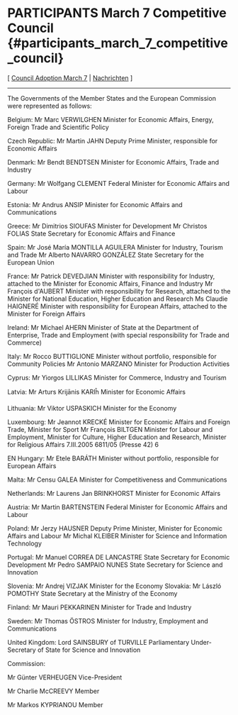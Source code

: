 # PARTICIPANTS March 7 Competitive Council {#participants_march_7_competitive_council}

\[ [ Council Adoption March 7](Cons050307En "wikilink") \| [
Nachrichten](SwpatcninoEn "wikilink") \]

------------------------------------------------------------------------

The Governments of the Member States and the European Commission were
represented as follows:

Belgium: Mr Marc VERWILGHEN Minister for Economic Affairs, Energy,
Foreign Trade and Scientific Policy

Czech Republic: Mr Martin JAHN Deputy Prime Minister, responsible for
Economic Affairs

Denmark: Mr Bendt BENDTSEN Minister for Economic Affairs, Trade and
Industry

Germany: Mr Wolfgang CLEMENT Federal Minister for Economic Affairs and
Labour

Estonia: Mr Andrus ANSIP Minister for Economic Affairs and
Communications

Greece: Mr Dimitrios SIOUFAS Minister for Development Mr Christos FOLIAS
State Secretary for Economic Affairs and Finance

Spain: Mr José María MONTILLA AGUILERA Minister for Industry, Tourism
and Trade Mr Alberto NAVARRO GONZÁLEZ State Secretary for the European
Union

France: Mr Patrick DEVEDJIAN Minister with responsibility for Industry,
attached to the Minister for Economic Affairs, Finance and Industry Mr
François d\'AUBERT Minister with responsibility for Research, attached
to the Minister for National Education, Higher Education and Research Ms
Claudie HAIGNERÉ Minister with responsibility for European Affairs,
attached to the Minister for Foreign Affairs

Ireland: Mr Michael AHERN Minister of State at the Department of
Enterprise, Trade and Employment (with special responsibility for Trade
and Commerce)

Italy: Mr Rocco BUTTIGLIONE Minister without portfolio, responsible for
Community Policies Mr Antonio MARZANO Minister for Production Activities

Cyprus: Mr Yiorgos LILLIKAS Minister for Commerce, Industry and Tourism

Latvia: Mr Arturs Krijānis KARIĥ Minister for Economic Affairs

Lithuania: Mr Viktor USPASKICH Minister for the Economy

Luxembourg: Mr Jeannot KRECKÉ Minister for Economic Affairs and Foreign
Trade, Minister for Sport Mr François BILTGEN Minister for Labour and
Employment, Minister for Culture, Higher Education and Research,
Minister for Religious Affairs 7.III.2005 6811/05 (Presse 42) 6

EN Hungary: Mr Etele BARÁTH Minister without portfolio, responsible for
European Affairs

Malta: Mr Censu GALEA Minister for Competitiveness and Communications

Netherlands: Mr Laurens Jan BRINKHORST Minister for Economic Affairs

Austria: Mr Martin BARTENSTEIN Federal Minister for Economic Affairs and
Labour

Poland: Mr Jerzy HAUSNER Deputy Prime Minister, Minister for Economic
Affairs and Labour Mr Michal KLEIBER Minister for Science and
Information Technology

Portugal: Mr Manuel CORREA DE LANCASTRE State Secretary for Economic
Development Mr Pedro SAMPAIO NUNES State Secretary for Science and
Innovation

Slovenia: Mr Andrej VIZJAK Minister for the Economy Slovakia: Mr László
POMOTHY State Secretary at the Ministry of the Economy

Finland: Mr Mauri PEKKARINEN Minister for Trade and Industry

Sweden: Mr Thomas ÖSTROS Minister for Industry, Employment and
Communications

United Kingdom: Lord SAINSBURY of TURVILLE Parliamentary Under-Secretary
of State for Science and Innovation

Commission:

Mr Günter VERHEUGEN Vice-President

Mr Charlie McCREEVY Member

Mr Markos KYPRIANOU Member
